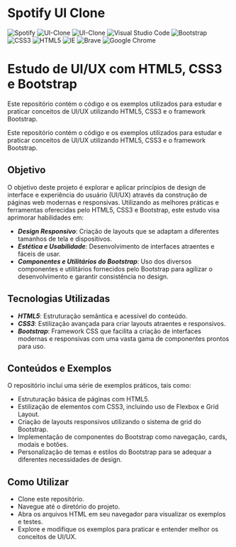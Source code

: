 # Spotify UI Clone

![Spotify](https://img.shields.io/badge/Spotify-1ED760?style=for-the-badge&logo=spotify&logoColor=white) ![UI-Clone](https://img.shields.io/badge/Clone_de_Interface-222324?style=for-the-badge&logo=clubhouse&logoColor=white) ![UI-Clone](https://img.shields.io/badge/Estudo-FFF?style=for-the-badge&logo=BookStack&logoColor=black) ![Visual Studio Code](https://img.shields.io/badge/Visual%20Studio%20Code-0078d7.svg?style=for-the-badge&logo=visual-studio-code&logoColor=white) ![Bootstrap](https://img.shields.io/badge/bootstrap-%238511FA.svg?style=for-the-badge&logo=bootstrap&logoColor=white) ![CSS3](https://img.shields.io/badge/css3-%231572B6.svg?style=for-the-badge&logo=css3&logoColor=white) ![HTML5](https://img.shields.io/badge/html5-%23E34F26.svg?style=for-the-badge&logo=html5&logoColor=white) ![IE](https://img.shields.io/badge/Internet%20Explorer-0076D6?style=for-the-badge&logo=Internet%20Explorer&logoColor=white) ![Brave](https://img.shields.io/badge/Brave-FB542B?style=for-the-badge&logo=Brave&logoColor=white) ![Google Chrome](https://img.shields.io/badge/Google%20Chrome-4285F4?style=for-the-badge&logo=GoogleChrome&logoColor=white)

# Estudo de UI/UX com HTML5, CSS3 e Bootstrap

Este repositório contém o código e os exemplos utilizados para estudar e praticar conceitos de UI/UX utilizando HTML5, CSS3 e o framework Bootstrap.

Este repositório contém o código e os exemplos utilizados para estudar e praticar conceitos de UI/UX utilizando HTML5, CSS3 e o framework Bootstrap.

## Objetivo

O objetivo deste projeto é explorar e aplicar princípios de design de interface e experiência do usuário (UI/UX) através da construção de páginas web modernas e responsivas. Utilizando as melhores práticas e ferramentas oferecidas pelo HTML5, CSS3 e Bootstrap, este estudo visa aprimorar habilidades em:

- ***Design Responsivo***: Criação de layouts que se adaptam a diferentes tamanhos de tela e dispositivos.
- ***Estética e Usabilidade***: Desenvolvimento de interfaces atraentes e fáceis de usar.
- ***Componentes e Utilitários do Bootstrap***: Uso dos diversos componentes e utilitários fornecidos pelo Bootstrap para agilizar o desenvolvimento e garantir consistência no design.
  
## Tecnologias Utilizadas

- ***HTML5***: Estruturação semântica e acessível do conteúdo.
- ***CSS3***: Estilização avançada para criar layouts atraentes e responsivos.
- ***Bootstrap***: Framework CSS que facilita a criação de interfaces modernas e responsivas com uma vasta gama de componentes prontos para uso.

## Conteúdos e Exemplos

O repositório inclui uma série de exemplos práticos, tais como:

- Estruturação básica de páginas com HTML5.
- Estilização de elementos com CSS3, incluindo uso de Flexbox e Grid Layout.
- Criação de layouts responsivos utilizando o sistema de grid do Bootstrap.
- Implementação de componentes do Bootstrap como navegação, cards, modais e botões.
- Personalização de temas e estilos do Bootstrap para se adequar a diferentes necessidades de design.

## Como Utilizar

- Clone este repositório.
- Navegue até o diretório do projeto.
- Abra os arquivos HTML em seu navegador para visualizar os exemplos e testes.
- Explore e modifique os exemplos para praticar e entender melhor os conceitos de UI/UX.